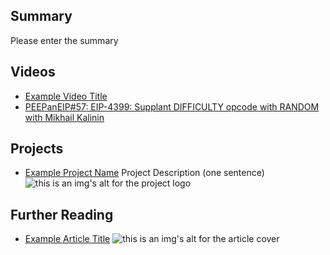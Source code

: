 ## Summary

Please enter the summary

## Videos

- [Example Video Title](https://www.youtube.com/watch?v=TDGq4aeevgY)
- [PEEPanEIP#57: EIP-4399: Supplant DIFFICULTY opcode with RANDOM with Mikhail Kalinin](https://www.youtube.com/watch?v=wwfOqmCbPNU&list=PL4cwHXAawZxqu0PKKyMzG_3BJV_xZTi1F&index=56)

## Projects

- [Example Project Name](https://xxxx.xxx/xxxxx) Project Description (one sentence) ![this is an img's alt for the project logo](https://xxxx.xxx/project-logo.xxx)

## Further Reading

- [Example Article Title](https://xxxx.xxx/xxxxx) ![this is an img's alt for the article cover](https://xxxx.xxx/article-cover.xxx)
